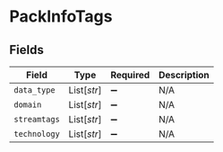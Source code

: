 # PackInfoTags


## Fields

| Field              | Type               | Required           | Description        |
| ------------------ | ------------------ | ------------------ | ------------------ |
| `data_type`        | List[*str*]        | :heavy_minus_sign: | N/A                |
| `domain`           | List[*str*]        | :heavy_minus_sign: | N/A                |
| `streamtags`       | List[*str*]        | :heavy_minus_sign: | N/A                |
| `technology`       | List[*str*]        | :heavy_minus_sign: | N/A                |